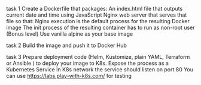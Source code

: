  
task 1
Create a Dockerfile that packages:
An index.html file that outputs current date and time using JavaScript
Nginx web server that serves that file so that:
Nginx execution is the default process for the resulting Docker image
The init process of the resulting container has to run as non-root user
(Bonus level) Use vanilla alpine as your base image

task 2 
Build the image and push it to Docker Hub

task 3 
Prepare deployment code (Helm, Kustomize, plain YAML, Terraform or Ansible ) to deploy your image to K8s.
Expose the process as a Kubernetes Service
In K8s network the service should listen on port 80
You can use https://labs.play-with-k8s.com/ for testing

